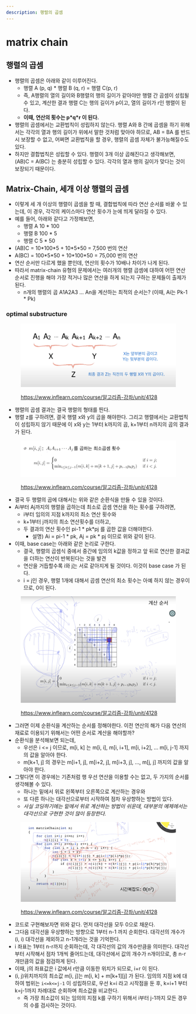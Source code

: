 ```yaml
---
description: 행렬의 곱셈
---
```


# matrix chain

## 행렬의 곱셈

* 행렬의 곱셈은 아래와 같이 이루어진다.&#x20;
  * 행렬 A (p, q) \* 행렬 B (q, r) = 행렬 C(p, r)&#x20;
  * 즉, A행렬의 열의 길이와 B행렬의 행의 길이가 같아야만 행렬 간 곱셈이 성립될 수 있고, 계산한 결과 행렬 C는 행의 길이가 p이고, 열의 길이가 r인 행렬이 된다.&#x20;
  * **이때, 연산의 횟수는 p\*q\*r 이 된다.**&#x20;
* 행렬의 곱셈에서는 교환법칙이 성립하지 않는다. 행렬 A와 B 간에 곱셈을 하기 위해서는 각각의 열과 행의 길이가 위에서 말한 것처럼 맞아야 하므로, AB = BA 를 반드시 보장할 수 없고, 어쩌면 교환법칙을 할 경우, 행렬의 곱셈 자체가 불가능해질수도 있다.&#x20;
* 하지만 결합법칙은 성립할 수 있다. 행렬이 3개 이상 곱해진다고 생각해보면, (AB)C = A(BC) 는 충분히 성립할 수 있다. 각각의 열과 행의 길이가 맞다는 것이 보장되기 때문이다.&#x20;

## Matrix-Chain, 세개 이상 행렬의 곱셈

* 이렇게 세 개 이상의 행렬이 곱셈을 할 때, 결합법칙에 따라 연산 순서를 바꿀 수 있는데, 이 경우, 각각의 케이스마다 연산 횟수가 눈에 띄게 달라질 수 있다.&#x20;
* 예를 들어, 아래와 같다고 가정해보면,&#x20;
  * 행렬 A 10 \* 100
  * 행렬 B 100 \* 5
  * 행렬 C 5 \* 50&#x20;
* (AB)C = 10\*100\*5 + 10\*5\*50 = 7,500 번의 연산&#x20;
* A(BC) = 100\*5\*50 + 10\*100\*50 = 75,000 번의 연산&#x20;
* 연산 순서만 다르게 했을 뿐인데, 연산의 횟수가 10배나 차이가 나게 된다.&#x20;
* 따라서 matrix-chain 유형의 문제에서는 여러개의 행렬 곱셈에 대하여 어떤 연산 순서로 진행을 해야 가장 적거나 많은 연산을 하게 되는지 구하는 문제들이 출제가 된다.&#x20;
  * n개의 행렬의 곱 A1A2A3 ... An을 계산하는 최적의 순서는? (이때, Ai는 Pk-1 \* Pk)&#x20;



### optimal substructure

<figure><img src="../../../.gitbook/assets/image (11) (2).png" alt=""><figcaption><p><a href="https://www.inflearn.com/course/%EC%95%8C%EA%B3%A0%EB%A6%AC%EC%A6%98-%EA%B0%95%EC%A2%8C/unit/4128">https://www.inflearn.com/course/알고리즘-강좌/unit/4128</a></p></figcaption></figure>

* 행렬의 곱셈 결과는 결국 행렬의 형태를 띈다.&#x20;
* 행렬 z를 구하려면, 결국 행렬 x와 y의 곱을 해야한다. 그리고 행렬에서는 교환법칙이 성립하지 않기 때문에 이 x와 y는 1부터 k까지의 곱, k+1부터 n까지의 곱의 결과가 된다.&#x20;

<figure><img src="../../../.gitbook/assets/image (43) (1).png" alt=""><figcaption><p><a href="https://www.inflearn.com/course/%EC%95%8C%EA%B3%A0%EB%A6%AC%EC%A6%98-%EA%B0%95%EC%A2%8C/unit/4128">https://www.inflearn.com/course/알고리즘-강좌/unit/4128</a></p></figcaption></figure>

* 결국 두 행렬의 곱에 대해서는 위와 같은 순환식을 만들 수 있을 것이다.&#x20;
* Ai부터 Aj까지의 행렬을 곱하는데 최소로 곱셈 연산을 하는 횟수를 구하려면,&#x20;
  * i부터 임의의 지점 k까지의 최소 연산 횟수와
  * k+1부터 j까지의 최소 연산횟수를 더하고,&#x20;
  * 두 결과의 연산 횟수인 pi-1 \* pk\*pj 를 곱한 값을 더해야한다.&#x20;
    * 설명) Ai = pi-1 \* pk, Aj = pk \* pj 이므로 위와 같이 된다.&#x20;
* 이때, base case는 아래와 같은 논리로 구한다.&#x20;
  * 결국, 행렬의 곱셈식 중에서 중간에 임의의 k값을 정하고 앞 뒤로 연산한 결과값을 더하는 연산이 반복된다는 것을 발견
  * 연산을 거듭할수록 i와 j는 서로 같아지게 될 것이다. 이것이 base case 가 된다.&#x20;
  * i = j인 경우, 행렬 1개에 대해서 곱셈 연산의 최소 횟수는 아예 하지 않는 경우이므로, 0이 된다.&#x20;

&#x20;

<figure><img src="../../../.gitbook/assets/image (42) (1).png" alt=""><figcaption><p><a href="https://www.inflearn.com/course/%EC%95%8C%EA%B3%A0%EB%A6%AC%EC%A6%98-%EA%B0%95%EC%A2%8C/unit/4128">https://www.inflearn.com/course/알고리즘-강좌/unit/4128</a></p></figcaption></figure>

* 그러면 이제 순환식을 계산하는 순서를 정해야한다. 이전 연산의 해가 다음 연산의 재료로 이용되기 위해서는 어떤 순서로 계산을 해야할까?&#x20;
* 순환식을 분석해보면 되는데,&#x20;
  * 우선은 i <= j 이므로, m\[i, k] 는 m\[i, i], m\[i, i+1], m\[i, i+2], ... m\[i, j-1] 까지의 값을 알아야 한다.&#x20;
  * m\[k+1, j] 의 경우는 m\[i+1, j], m\[i+2, j], m\[i+3, j], ..., m\[j, j] 까지의 값을 알아야 한다.&#x20;
* 그렇다면 이 경우에는 기존처럼 행 우선 연산을 이용할 수는 없고, 두 가지의 순서를 생각해볼 수 있다.&#x20;
  * 하나는 밑에서 위로 왼쪽부터 오른쪽으로 계산하는 경우와&#x20;
  * 또 다른 하나는 대각선으로부터 시작하여 점차 우상향하는 방법이 있다.&#x20;
  * _사실 코딩하기에는 밑에서 위로 계산하는 방법이 쉬운데, 대부분의 예제에서는 대각선으로 구현한 것이 많이 등장한다._&#x20;

<figure><img src="../../../.gitbook/assets/image (7) (3).png" alt=""><figcaption><p><a href="https://www.inflearn.com/course/%EC%95%8C%EA%B3%A0%EB%A6%AC%EC%A6%98-%EA%B0%95%EC%A2%8C/unit/4128">https://www.inflearn.com/course/알고리즘-강좌/unit/4128</a></p></figcaption></figure>

* 코드로 구현해보자면 위와 같다. 먼저 대각선을 모두 0으로 채운다.&#x20;
* 그다음 대각선을 우상향하는 방향으로 1부터 n-1 까지 순회한다. 대각선의 개수가 (i, i) 대각선을 제외하고 n-1개라는 것을 기억한다.&#x20;
* i 좌표는 1부터 n-r까지 순회하는데, 각 대각선의 값의 개수만큼을 의미한다. 대각선부터 시작해서 점차 1개씩 줄어드는데, 대각선에서 값의 개수가 n개이므로, 총 n-r개만큼의 값을 점검하게 된다.&#x20;
* 이때, j의 좌표값은 i 값에서 r만큼 이동한 위치가 되므로, i+r 이 된다.&#x20;
* (i, j)위치까지의 최소값 m\[i, j]는 m\[i, k] + m\[k+1]\[j] 가 된다. 임의의 지점 k에 대하여 범위는 `i<=k<=j-1` 이 성립하므로, 우선 k=i 라고 시작점을 둔 후, k=i+1 부터 k=j-1까지 차례대로 순회하며 최소값을 비교한다.&#x20;
  * 즉 가장 최소값이 되는 임의의 지점 k를 구하기 위해서 i부터 j-1까지 모든 경우의 수를 검사하는 것이다.&#x20;



